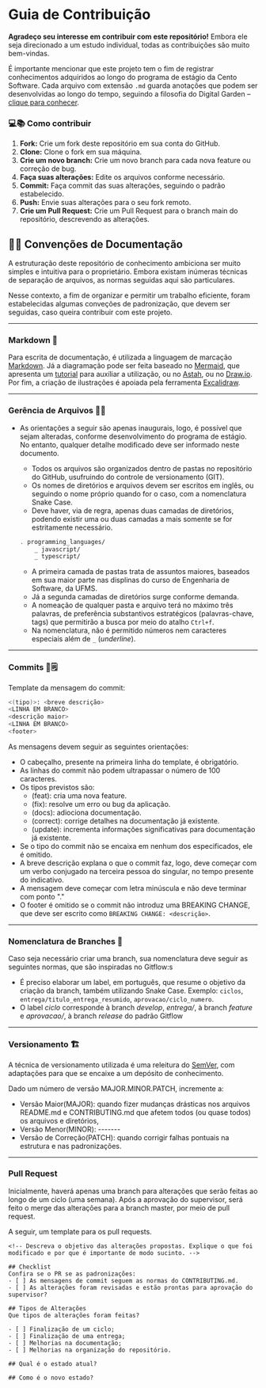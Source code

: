 # Guia de Contribuição
**Agradeço seu interesse em contribuir com este repositório!**
Embora ele seja direcionado a um estudo individual, todas as contribuições são muito bem-vindas.

É importante mencionar que este projeto tem o fim de registrar conhecimentos adquiridos ao longo do programa de estágio da Cento Software. Cada arquivo com extensão `.md` guarda anotações que podem ser desenvolvidas ao longo do tempo, seguindo a filosofia do Digital Garden – [clique para conhecer](https://obsidian.rocks/creating-a-digital-garden-in-obsidian/).


### 💻📚 Como contribuir 

1. **Fork:** Crie um fork deste repositório em sua conta do GitHub.
2. **Clone:** Clone o fork em sua máquina.
3. **Crie um novo branch:** Crie um novo branch para cada nova feature ou correção de bug. 
4. **Faça suas alterações:** Edite os arquivos conforme necessário.
5. **Commit:** Faça commit das suas alterações, seguindo o padrão estabelecido.
6. **Push:** Envie suas alterações para o seu fork remoto.
7. **Crie um Pull Request:** Crie um Pull Request para o branch main do repositório, descrevendo as alterações.


## 📑📃 Convenções de Documentação   
A estruturação deste repositório de conhecimento ambiciona ser muito simples e intuitiva para o proprietário. Embora existam inúmeras técnicas de separação de arquivos, as normas seguidas aqui são particulares.

Nesse contexto, a fim de organizar e permitir um trabalho eficiente, foram estabelecidas algumas conveções de padronização, que devem ser seguidas, caso queira contribuir com este projeto.

---------------------------------------
### Markdown 📌
Para escrita de documentação, é utilizada a linguagem de marcação [Markdown](https://docs.github.com/pt/get-started/writing-on-github/getting-started-with-writing-and-formatting-on-github/basic-writing-and-formatting-syntax). Já a diagramação pode ser feita baseado no [Mermaid](https://mermaid.js.org/), que apresenta um [tutorial](https://github.blog/developer-skills/github/include-diagrams-markdown-files-mermaid/) para auxíliar a utilização, ou no [Astah](https://astah.net/products/astah-community/), ou no [Draw.io](https://app.diagrams.net/). Por fim, a criação de ilustrações é apoiada pela ferramenta [Excalidraw](https://excalidraw.com/).

-------------------------
### Gerência de Arquivos 📂📝
- As orientações a seguir são apenas inaugurais, logo, é possível que sejam alteradas, conforme desenvolvimento do programa de estágio. No entanto, qualquer detalhe modificado deve ser informado neste documento.
    - Todos os arquivos são organizados dentro de pastas no repositório do GitHub, usufruindo do controle de versionamento (GIT). 
    - Os nomes de diretórios e arquivos devem ser escritos em inglês, ou seguindo o nome próprio quando for o caso, com a nomenclatura Snake Case.
    - Deve haver, via de regra, apenas duas camadas de diretórios, podendo existir uma ou duas camadas a mais somente se for estritamente necessário.

    ```bash
    . programming_languages/
        _ javascript/
        _ typescript/
    ```
    - A primeira camada de pastas trata de assuntos maiores, baseados em sua maior parte nas displinas do curso de Engenharia de Software, da UFMS.
    - Já a segunda camadas de diretórios surge conforme demanda.
    - A nomeação de qualquer pasta e arquivo terá no máximo três palavras, de preferência substantivos estratégicos (palavras-chave, tags) que permitirão a busca por meio do atalho `Ctrl+f`.
    - Na nomenclatura, não é permitido números nem caracteres especiais além de `_` (*underline*).

------------

### Commits 💾🗒

Template da mensagem do commit:
```sh
<(tipo)>: <breve descrição>
<LINHA EM BRANCO>
<descrição maior>
<LINHA EM BRANCO>
<footer>
```

As mensagens devem seguir as seguintes orientações:
- O cabeçalho, presente na primeira linha do template, é obrigatório.
- As linhas do commit não podem ultrapassar o número de 100 caracteres.
- Os tipos previstos são: 
   - (feat): cria uma nova feature.
   - (fix): resolve um erro ou bug da aplicação.
   - (docs): adiociona documentação.
   - (correct): corrige detalhes na documentação já existente.
   - (update): incrementa informações significativas para documentação já existente.
- Se o tipo do commit não se encaixa em nenhum dos especificados, ele é omitido.
- A breve descrição explana o que o commit faz, logo, deve começar com um verbo conjugado na terceira pessoa do singular, no tempo presente do indicativo.
- A mensagem deve começar com letra minúscula e não deve terminar com ponto "."
- O footer é omitido se o commit não introduz uma BREAKING CHANGE, que deve ser escrito como `BREAKING CHANGE: <descrição>`.

--------------------
### Nomenclatura de Branches 🌿

Caso seja necessário criar uma branch, sua nomenclatura deve seguir as seguintes normas, que são inspiradas no Gitflow:s
- É preciso elaborar um label, em português, que resume o objetivo da criação da branch, também utilizando Snake Case. Exemplo: `ciclos`, `entrega/titulo_entrega_resumido`, `aprovacao/ciclo_numero`.
- O label _ciclo_ corresponde à branch _develop_, _entrega/_, à branch _feature_ e _aprovacao/_, à branch _release_ do padrão Gitflow  

-------------------------
### Versionamento 🏗

A técnica de versionamento utilizada é uma releitura do [SemVer](https://semver.org/lang/pt-BR/), com adaptações para que se encaixe a um depósito de conhecimento.

Dado um número de versão MAJOR.MINOR.PATCH, incremente a:
- Versão Maior(MAJOR): quando fizer mudanças drásticas nos arquivos README.md e CONTRIBUTING.md que afetem todos (ou quase todos) os arquivos e diretórios,
- Versão Menor(MINOR): -------
- Versão de Correção(PATCH): quando corrigir falhas pontuais na estrutura e nas padronizações.

---------
### Pull Request

Inicialmente, haverá apenas uma branch para alterações que serão feitas ao longo de um ciclo (uma semana). Após a aprovação do supervisor, será feito o merge das alterações para a branch master, por meio de pull request.

A seguir, um template para os pull requests.

```
<!-- Descreva o objetivo das alterações propostas. Explique o que foi modificado e por que é importante de modo sucinto. -->

## Checklist
Confira se o PR se as padronizações:
- [ ] As mensagens de commit seguem as normas do CONTRIBUTING.md.
- [ ] As alterações foram revisadas e estão prontas para aprovação do supervisor?

## Tipos de Alterações
Que tipos de alterações foram feitas?

- [ ] Finalização de um ciclo;
- [ ] Finalização de uma entrega;
- [ ] Melhorias na documentação;
- [ ] Melhorias na organização do repositório.

## Qual é o estado atual?

## Como é o novo estado?

```





